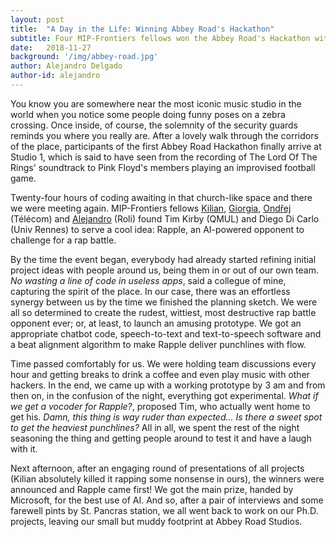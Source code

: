 ```yaml
---
layout: post
title:  "A Day in the Life: Winning Abbey Road's Hackathon"
subtitle: Four MIP-Frontiers fellows won the Abbey Road's Hackathon with the Rapple - virtual rap-battle opponent.
date:   2018-11-27
background: '/img/abbey-road.jpg'
author: Alejandro Delgado
author-id: alejandro
---
```

You know you are somewhere near the most iconic music studio in the world when you notice some people doing funny poses on a zebra crossing. Once inside, of course, the solemnity of the security guards reminds you where you really are. After a lovely walk through the corridors of the place, participants of the first Abbey Road Hackathon finally arrive at Studio 1, which is said to have seen from the recording of The Lord Of The Rings' soundtrack to Pink Floyd's members playing an improvised football game.

Twenty-four hours of coding awaiting in that church-like space and there we were meeting again. MIP-Frontiers fellows [Kilian](/people#kilian), [Giorgia](/people#giorgia), [Ondřej](/people#ondrej) (Télécom) and [Alejandro](/people#alejandro) (Roli) found Tim Kirby (QMUL) and Diego Di Carlo (Univ Rennes) to serve a cool idea: Rapple, an AI-powered opponent to challenge for a rap battle.

By the time the event began, everybody had already started refining initial project ideas with people around us, being them in or out of our own team. *No wasting a line of code in useless apps*, said a collegue of mine, capturing the spirit of the place. In our case, there was an effortless synergy between us by the time we finished the planning sketch. We were all so determined to create the rudest, wittiest, most destructive rap battle opponent ever; or, at least, to launch an amusing prototype. We got an appropriate chatbot code, speech-to-text and text-to-speech software and a beat alignment algorithm to make Rapple deliver punchlines with flow.

Time passed comfortably for us. We were holding team discussions every hour and getting breaks to drink a coffee and even play music with other hackers. In the end, we came up with a working prototype by 3 am and from then on, in the confusion of the night, everything got experimental. *What if we get a vocoder for Rapple?*, proposed Tim, who actually went home to get his. *Damn, this thing is way ruder than expected... Is there a sweet spot to get the heaviest punchlines?* All in all, we spent the rest of the night seasoning the thing and getting people around to test it and have a laugh with it.

Next afternoon, after an engaging round of presentations of all projects (Kilian absolutely killed it rapping some nonsense in ours), the winners were announced and Rapple came first! We got the main prize, handed by Microsoft, for the best use of AI. And so, after a pair of interviews and some farewell pints by St. Pancras station, we all went back to work on our Ph.D. projects, leaving our small but muddy footprint at Abbey Road Studios.
